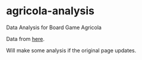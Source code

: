# agricola-analysis
Data Analysis for Board Game Agricola

Data from [here](https://boardgamearena.com/forum/viewtopic.php?f=446&t=23574).

Will make some analysis if the original page updates.
